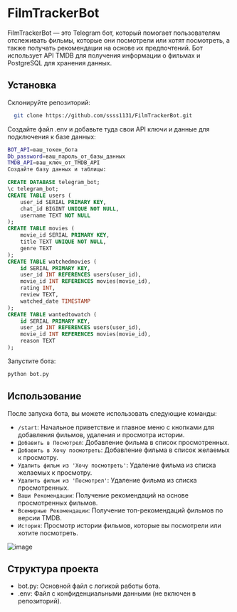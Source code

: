 # FilmTrackerBot


FilmTrackerBot — это Telegram бот, который помогает пользователям отслеживать фильмы, которые они посмотрели или хотят посмотреть, а также получать рекомендации на основе их предпочтений. Бот использует API TMDB для получения информации о фильмах и PostgreSQL для хранения данных.

## Установка
Склонируйте репозиторий:
```bash
  git clone https://github.com/ssss1131/FilmTrackerBot.git
```

Создайте файл .env и добавьте туда свои API ключи и данные для подключения к базе данных:
```bash
BOT_API=ваш_токен_бота
Db_password=ваш_пароль_от_базы_данных
TMDB_API=ваш_ключ_от_TMDB_API
Создайте базу данных и таблицы:
```

```sql
CREATE DATABASE telegram_bot;
\c telegram_bot;
CREATE TABLE users (
    user_id SERIAL PRIMARY KEY,
    chat_id BIGINT UNIQUE NOT NULL,
    username TEXT NOT NULL
);
CREATE TABLE movies (
    movie_id SERIAL PRIMARY KEY,
    title TEXT UNIQUE NOT NULL,
    genre TEXT
);
CREATE TABLE watchedmovies (
    id SERIAL PRIMARY KEY,
    user_id INT REFERENCES users(user_id),
    movie_id INT REFERENCES movies(movie_id),
    rating INT,
    review TEXT,
    watched_date TIMESTAMP
);
CREATE TABLE wantedtowatch (
    id SERIAL PRIMARY KEY,
    user_id INT REFERENCES users(user_id),
    movie_id INT REFERENCES movies(movie_id),
    reason TEXT
);
```

Запустите бота:
```bash
python bot.py
```
## Использование
После запуска бота, вы можете использовать следующие команды:

- `/start`: Начальное приветствие и главное меню с кнопками для добавления фильмов, удаления и просмотра истории.
- `Добавить в Посмотрел`: Добавление фильма в список просмотренных.
- `Добавить в Хочу посмотреть`: Добавление фильма в список желаемых к просмотру.
- `Удалить фильм из 'Хочу посмотреть'`: Удаление фильма из списка желаемых к просмотру.
- `Удалить фильм из 'Посмотрел'`: Удаление фильма из списка просмотренных.
-  `Ваши Рекомендации`: Получение рекомендаций на основе просмотренных фильмов.
- `Всемирные Рекомендации`: Получение топ-рекомендаций фильмов по версии TMDB.
- `История`: Просмотр истории фильмов, которые вы посмотрели или хотите посмотреть.

![image](https://github.com/ssss1131/Telegram_bot/assets/115891255/dd8cf158-8754-469c-8072-12e00f99d7c5)


## Структура проекта
- bot.py: Основной файл с логикой работы бота.
- .env: Файл с конфиденциальными данными (не включен в репозиторий).
